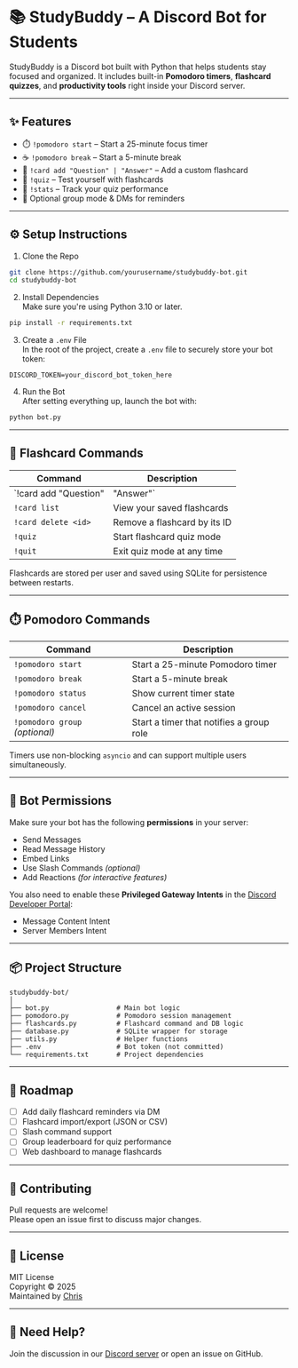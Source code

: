 # 📚 StudyBuddy – A Discord Bot for Students

StudyBuddy is a Discord bot built with Python that helps students stay focused and organized. It includes built-in **Pomodoro timers**, **flashcard quizzes**, and **productivity tools** right inside your Discord server.

---

## ✨ Features

- ⏱️ `!pomodoro start` – Start a 25-minute focus timer  
- ☕ `!pomodoro break` – Start a 5-minute break  
- 📖 `!card add "Question" | "Answer"` – Add a custom flashcard  
- 🧠 `!quiz` – Test yourself with flashcards  
- 🎯 `!stats` – Track your quiz performance  
- 🔔 Optional group mode & DMs for reminders

---

## ⚙️ Setup Instructions

1. Clone the Repo
```bash
git clone https://github.com/yourusername/studybuddy-bot.git
cd studybuddy-bot
```

2. Install Dependencies  
Make sure you're using Python 3.10 or later.

```bash
pip install -r requirements.txt
```

3. Create a `.env` File  
In the root of the project, create a `.env` file to securely store your bot token:

```
DISCORD_TOKEN=your_discord_bot_token_here
```

4. Run the Bot  
After setting everything up, launch the bot with:

```bash
python bot.py
```

---

## 🧠 Flashcard Commands

| Command | Description |
|--------|-------------|
| `!card add "Question" | "Answer"` | Add a new flashcard |
| `!card list` | View your saved flashcards |
| `!card delete <id>` | Remove a flashcard by its ID |
| `!quiz` | Start flashcard quiz mode |
| `!quit` | Exit quiz mode at any time |

Flashcards are stored per user and saved using SQLite for persistence between restarts.

---

## ⏱️ Pomodoro Commands

| Command | Description |
|--------|-------------|
| `!pomodoro start` | Start a 25-minute Pomodoro timer |
| `!pomodoro break` | Start a 5-minute break |
| `!pomodoro status` | Show current timer state |
| `!pomodoro cancel` | Cancel an active session |
| `!pomodoro group` *(optional)* | Start a timer that notifies a group role |

Timers use non-blocking `asyncio` and can support multiple users simultaneously.

---

## 🔐 Bot Permissions

Make sure your bot has the following **permissions** in your server:
- Send Messages  
- Read Message History  
- Embed Links  
- Use Slash Commands *(optional)*  
- Add Reactions *(for interactive features)*

You also need to enable these **Privileged Gateway Intents** in the [Discord Developer Portal](https://discord.com/developers/applications):
- Message Content Intent  
- Server Members Intent

---

## 📦 Project Structure

```
studybuddy-bot/
│
├── bot.py                 # Main bot logic
├── pomodoro.py            # Pomodoro session management
├── flashcards.py          # Flashcard command and DB logic
├── database.py            # SQLite wrapper for storage
├── utils.py               # Helper functions
├── .env                   # Bot token (not committed)
└── requirements.txt       # Project dependencies
```

---

## 🚀 Roadmap

- [ ] Add daily flashcard reminders via DM  
- [ ] Flashcard import/export (JSON or CSV)  
- [ ] Slash command support  
- [ ] Group leaderboard for quiz performance  
- [ ] Web dashboard to manage flashcards  

---

## 🤝 Contributing

Pull requests are welcome!  
Please open an issue first to discuss major changes.

---

## 🪪 License

MIT License  
Copyright © 2025  
Maintained by [Chris](https://github.com/Chrisvrsa)

---

## 💬 Need Help?

Join the discussion in our [Discord server](https://discord.gg/yourserverlink) or open an issue on GitHub.
